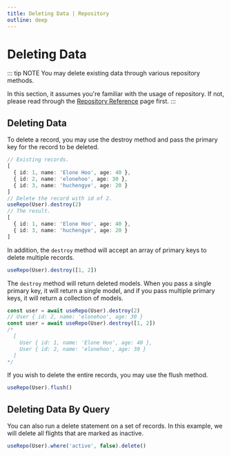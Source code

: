 ```yaml
---
title: Deleting Data | Repository
outline: deep
---
```


# Deleting Data

::: tip NOTE
You may delete existing data through various repository methods.

In this section, it assumes you're familiar with the usage of repository. If not, please read through the [Repository Reference](./index) page first.
:::

## Deleting Data

To delete a record, you may use the destroy method and pass the primary key for the record to be deleted.

```ts
// Existing records.
[
  { id: 1, name: 'Elone Hoo', age: 40 },
  { id: 2, name: 'elonehoo', age: 30 },
  { id: 3, name: 'huchengye', age: 20 }
]
// Delete the record with id of 2.
useRepo(User).destroy(2)
// The result.
[
  { id: 1, name: 'Elone Hoo', age: 40 },
  { id: 3, name: 'huchengye', age: 20 }
]
```

In addition, the `destroy` method will accept an array of primary keys to delete multiple records.

```ts
useRepo(User).destroy([1, 2])
```

The `destroy` method will return deleted models. When you pass a single primary key, it will return a single model, and if you pass multiple primary keys, it will return a collection of models.

```ts
const user = await useRepo(User).destroy(2)
// User { id: 2, name: 'elonehoo', age: 30 }
const user = await useRepo(User).destroy([1, 2])
/*
  [
    User { id: 1, name: 'Elone Hoo', age: 40 },
    User { id: 2, name: 'elonehoo', age: 30 }
  ]
*/
```

If you wish to delete the entire records, you may use the flush method.

```ts
useRepo(User).flush()
```

## Deleting Data By Query

You can also run a delete statement on a set of records. In this example, we will delete all flights that are marked as inactive.

```ts
useRepo(User).where('active', false).delete()
```
